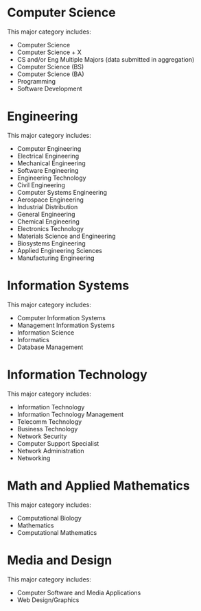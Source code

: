 # Computer Science
This major category includes:
* Computer Science
* Computer Science + X
* CS and/or Eng Multiple Majors (data submitted in aggregation)
* Computer Science (BS)
* Computer Science (BA)
* Programming
* Software Development

# Engineering
This major category includes:
* Computer Engineering
* Electrical Engineering
* Mechanical Engineering
* Software Engineering
* Engineering Technology
* Civil Engineering
* Computer Systems Engineering
* Aerospace Engineering
* Industrial Distribution
* General Engineering
* Chemical Engineering
* Electronics Technology
* Materials Science and Engineering
* Biosystems Engineering
* Applied Engineering Sciences
* Manufacturing Engineering

# Information Systems
This major category includes:
* Computer Information Systems
* Management Information Systems
* Information Science
* Informatics
* Database Management

# Information Technology
This major category includes:
* Information Technology
* Information Technology Management
* Telecomm Technology
* Business Technology
* Network Security
* Computer Support Specialist
* Network Administration
* Networking

# Math and Applied Mathematics
This major category includes:
* Computational Biology
* Mathematics
* Computational Mathematics

# Media and Design
This major category includes:
* Computer Software and Media Applications
* Web Design/Graphics
